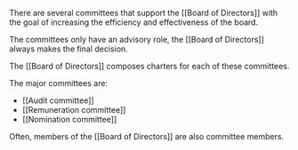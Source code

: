 There are several committees that support the [[Board of Directors]] with the goal of increasing the efficiency and effectiveness of the board.

The committees only have an advisory role, the [[Board of Directors]] always makes the final decision.

The [[Board of Directors]] composes charters for each of these committees.

The major committees are:
- [[Audit committee]]
- [[Remuneration committee]]
- [[Nomination committee]]

Often, members of the [[Board of Directors]] are also committee members.